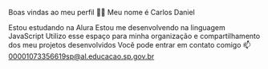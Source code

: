 Boas vindas ao meu perfil 💙💙
Meu nome é Carlos Daniel

Estou estudando na Alura
Estou me desenvolvendo na linguagem JavaScript
Utilizo esse espaço para minha organização e compartilhamento dos meu projetos desenvolvidos
Você pode entrar em contato comigo 📫
00001073356619sp@al.educacao.sp.gov.br
